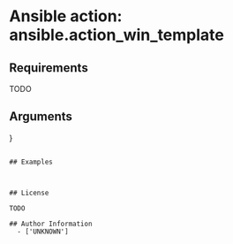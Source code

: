 # Ansible action: ansible.action_win_template





## Requirements

TODO

## Arguments

}
```

## Examples



## License

TODO

## Author Information
  - ['UNKNOWN']
